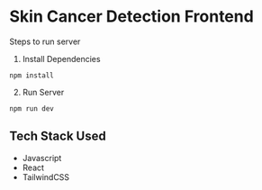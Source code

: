 # Skin Cancer Detection Frontend

Steps to run server

1. Install Dependencies

``
npm install
``

2. Run Server
```
npm run dev
```


## Tech Stack Used

- Javascript
- React
- TailwindCSS